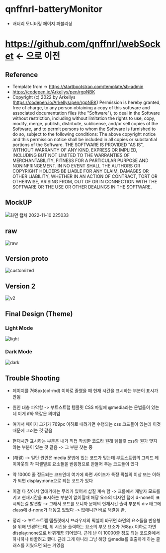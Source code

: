 # qnffnrl-batteryMonitor
* 배터리 모니터링 페이지 퍼블리싱

# https://github.com/qnffnrl/webSocket <- 으로 이전

## Reference
* Template from -> https://startbootstrap.com/template/sb-admin
* https://codepen.io/Arkellys/pen/rgpNBK
* Copyright (c) 2022 by Arkellys (https://codepen.io/Arkellys/pen/rgpNBK)
Permission is hereby granted, free of charge, to any person obtaining a copy of this software and associated documentation files (the "Software"), to deal in the Software without restriction, including without limitation the rights to use, copy, modify, merge, publish, distribute, sublicense, and/or sell copies of the Software, and to permit persons to whom the Software is furnished to do so, subject to the following conditions:
The above copyright notice and this permission notice shall be included in all copies or substantial portions of the Software.
THE SOFTWARE IS PROVIDED "AS IS", WITHOUT WARRANTY OF ANY KIND, EXPRESS OR IMPLIED, INCLUDING BUT NOT LIMITED TO THE WARRANTIES OF MERCHANTABILITY, FITNESS FOR A PARTICULAR PURPOSE AND NONINFRINGEMENT. IN NO EVENT SHALL THE AUTHORS OR COPYRIGHT HOLDERS BE LIABLE FOR ANY CLAIM, DAMAGES OR OTHER LIABILITY, WHETHER IN AN ACTION OF CONTRACT, TORT OR OTHERWISE, ARISING FROM, OUT OF OR IN CONNECTION WITH THE SOFTWARE OR THE USE OR OTHER DEALINGS IN THE SOFTWARE.

## MockUP
![화면 캡처 2022-11-10 225033](https://user-images.githubusercontent.com/71891870/201109172-a13c7ca8-c8a5-4f5f-bef6-8c8cd6525607.png)

## raw
![raw](https://user-images.githubusercontent.com/71891870/201953606-3fc1aedd-fa45-472b-bba3-89ba61990e6b.png)

## Version proto
![customized](https://user-images.githubusercontent.com/71891870/201953622-cfba9f65-9bac-44a6-bfa2-693817ee6b55.png)

## Version 2
![v2](https://user-images.githubusercontent.com/71891870/202223325-702b3584-f16a-4fed-9c7d-16185fd1226a.png)

## Final Design (Theme)
### Light Mode
![light](https://user-images.githubusercontent.com/71891870/202478717-368e63a1-9767-43e4-999e-f446ba526c1b.png)

### Dark Mode
![dark](https://user-images.githubusercontent.com/71891870/202478727-f56ba866-4699-4710-885b-f5781abea24c.png)

## Trouble Shooting
* 페이지를 768px(col-md) 이하로 줄였을 때 현재 시간을 표시하는 부분이 표시가 안됨
* 원인 대충 파악함 -> 부트스트랩 템플릿 CSS 파일에 @media라는 문법들이 있는데 이게 if와 똑같은 의미임
* 여기서 페이지 크기가 769px 이하로 내려가면 수행되는 css 코드들이 있는데 이것 때문에 그러는 것 같음
* 현재시간 표시하는 부분은 내가 직접 작성한 코드라 원래 템플릿 css와 뭔가 맞지 않는 부분이 있는 것 같음 -> 그 부분 찾는 중
* (해결) -> 일단 원인은 media 문법에 있는 코드가 맞는데 부트스트랩의 그리드 레이아웃의 각 픽셀별로 요소들을 반응형으로 만들어 주는 코드들이 있다
* 약 10000 줄 정도되는 코드인데 여기에 화면 사이즈가 특정 픽셀의 이상 또는 이하가 되면 display:none으로 되는 코드가 있다
* 이걸 다 찾아서 없애기에는 무리가 있어서 삽질 계속 함 -> 크롬에서 개발자 모드를 키고 현재시간을 표시하는 부분이 없어질때 해당 요소의 디자인 탭에 d-none이 표시되는걸 발견함 -> 그래서 코드를 보니까 문제의 현재시간 출력 부분의 div 태그에 class에 d-none가 대놓고 있었다 -> 없애니깐 바로 해결됨 끝.

* 정리 -> 부트스트랩 탬플릿에서 브라우저의 픽셀이 바뀌면 화면의 요소들을 반응형을 위해 변경하는데, 위 시간을 출력하는 요소의 부모 요소가 768px 이하로 가면 display:none으로 바뀌게끔 되어있다. 근데 난 이 10000줄 정도 되는 코드중에서 하나하나 바꿀려고 했다. 근데 그게 아니라 그냥 해당 @media를 호출하게 하는 클래스를 지웠으면 되는 거였음
